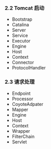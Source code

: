 ### 2.2 Tomcat 启动

* Bootstrap
* Catalina
* Server
* Service
* Executor
* Engine
* Host
* Context
* Connector
* ProtocolHandler

### 2.3 请求处理

* Endpoint
* Processor
* CoyoteAdpater
* Mapper
* Engine
* Host
* Context
* Wrapper
* FilterChain
* Servlet